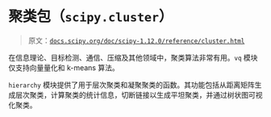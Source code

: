 # 聚类包（`scipy.cluster`）

> 原文：[`docs.scipy.org/doc/scipy-1.12.0/reference/cluster.html`](https://docs.scipy.org/doc/scipy-1.12.0/reference/cluster.html)

在信息理论、目标检测、通信、压缩及其他领域中，聚类算法非常有用。`vq` 模块仅支持向量量化和 k-means 算法。

`hierarchy` 模块提供了用于层次聚类和凝聚聚类的函数。其功能包括从距离矩阵生成层次聚类，计算聚类的统计信息，切断链接以生成平坦聚类，并通过树状图可视化聚类。
